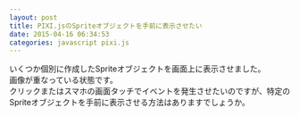 ```yaml
---
layout: post
title: PIXI.jsのSpriteオブジェクトを手前に表示させたい
date: 2015-04-16 06:34:53
categories: javascript pixi.js
---
```

<p>いくつか個別に作成したSpriteオブジェクトを画面上に表示させました。<br>
画像が重なっている状態です。<br>
クリックまたはスマホの画面タッチでイベントを発生させたいのですが、特定のSpriteオブジェクトを手前に表示させる方法はありますでしょうか。</p>
